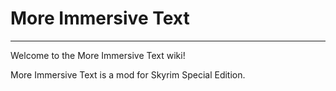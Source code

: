 # More Immersive Text

---

Welcome to the More Immersive Text wiki!

More Immersive Text is a mod for Skyrim Special Edition.
